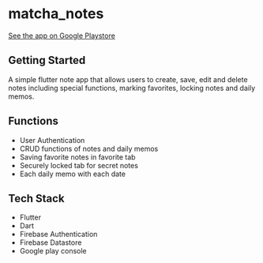 # matcha_notes

[See the app on Google Playstore](https://play.google.com/store/apps/details?id=com.mfu.matcha_notes&pcampaignid=web_share)

## Getting Started

A simple flutter note app that allows users to create, save, edit and delete  notes including special functions, marking favorites, locking notes and daily memos.

## Functions

- User Authentication
- CRUD functions of notes and daily memos
- Saving favorite notes in favorite tab
- Securely locked tab for secret notes
- Each daily memo with each date

## Tech Stack

- Flutter
- Dart
- Firebase Authentication
- Firebase Datastore
- Google play console
